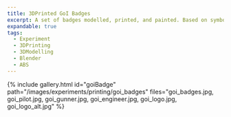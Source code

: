 ```yaml
---
title: 3DPrinted GoI Badges
excerpt: A set of badges modelled, printed, and painted. Based on symbols from a <a href="http://gunsoficarus.com/">Guns of Icarus</a>
expandable: true
tags:
  - Experiment
  - 3DPrinting
  - 3DModelling
  - Blender
  - ABS
---
```

{% include gallery.html id="goiBadge" path="/images/experiments/printing/goi_badges" files="goi_badges.jpg, goi_pilot.jpg, goi_gunner.jpg, goi_engineer.jpg, goi_logo.jpg,  goi_logo_alt.jpg" %}
